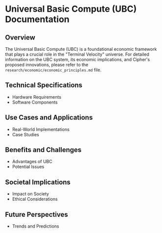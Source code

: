 # Universal Basic Compute (UBC) Documentation

## Overview
The Universal Basic Compute (UBC) is a foundational economic framework that plays a crucial role in the "Terminal Velocity" universe. For detailed information on the UBC system, its economic implications, and Cipher's proposed innovations, please refer to the `research/economic/economic_principles.md` file.

## Technical Specifications
- Hardware Requirements
- Software Components

## Use Cases and Applications
- Real-World Implementations
- Case Studies

## Benefits and Challenges
- Advantages of UBC
- Potential Issues

## Societal Implications
- Impact on Society
- Ethical Considerations

## Future Perspectives
- Trends and Predictions
